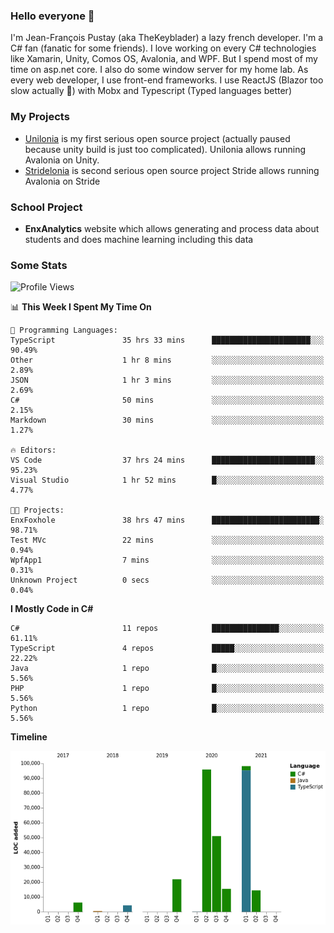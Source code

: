 ### Hello everyone 👋

I'm Jean-François Pustay (aka TheKeyblader) a lazy french developer. I'm a C# fan (fanatic for some friends). I love working on every C# technologies like Xamarin, Unity, Comos OS, Avalonia, and WPF.  But I spend most of my time on asp.net core. I also do some window server for my home lab. As every web developer, I use front-end frameworks. I use ReactJS (Blazor too slow actually 🙂) with Mobx and Typescript (Typed languages better)

### My Projects

* [Unilonia](https://github.com/TheKeyblader/Unilonia) is my first serious open source project (actually paused because unity build is just too complicated).
  Unilonia allows running Avalonia on Unity.
* [Stridelonia](https://github.com/TheKeyblader/Stridelonia) is second serious open source project
  Stride allows running Avalonia on Stride

### School Project

* __EnxAnalytics__ website which allows generating and process data about  students and does machine learning including this data 

### Some Stats

<!--START_SECTION:waka-->
![Profile Views](http://img.shields.io/badge/Profile%20Views-1-blue)

📊 **This Week I Spent My Time On** 

```text
💬 Programming Languages: 
TypeScript               35 hrs 33 mins      ██████████████████████░░░   90.49% 
Other                    1 hr 8 mins         ░░░░░░░░░░░░░░░░░░░░░░░░░   2.89% 
JSON                     1 hr 3 mins         ░░░░░░░░░░░░░░░░░░░░░░░░░   2.69% 
C#                       50 mins             ░░░░░░░░░░░░░░░░░░░░░░░░░   2.15% 
Markdown                 30 mins             ░░░░░░░░░░░░░░░░░░░░░░░░░   1.27%

🔥 Editors: 
VS Code                  37 hrs 24 mins      ███████████████████████░░   95.23% 
Visual Studio            1 hr 52 mins        █░░░░░░░░░░░░░░░░░░░░░░░░   4.77%

🐱‍💻 Projects: 
EnxFoxhole               38 hrs 47 mins      ████████████████████████░   98.71% 
Test MVc                 22 mins             ░░░░░░░░░░░░░░░░░░░░░░░░░   0.94% 
WpfApp1                  7 mins              ░░░░░░░░░░░░░░░░░░░░░░░░░   0.31% 
Unknown Project          0 secs              ░░░░░░░░░░░░░░░░░░░░░░░░░   0.04%

```

**I Mostly Code in C#** 

```text
C#                       11 repos            ███████████████░░░░░░░░░░   61.11% 
TypeScript               4 repos             █████░░░░░░░░░░░░░░░░░░░░   22.22% 
Java                     1 repo              █░░░░░░░░░░░░░░░░░░░░░░░░   5.56% 
PHP                      1 repo              █░░░░░░░░░░░░░░░░░░░░░░░░   5.56% 
Python                   1 repo              █░░░░░░░░░░░░░░░░░░░░░░░░   5.56%

```


**Timeline**

![Chart not found](https://raw.githubusercontent.com/TheKeyblader/TheKeyblader/main/charts/bar_graph.png) 


<!--END_SECTION:waka-->

<!--
**TheKeyblader/TheKeyblader** is a ✨ _special_ ✨ repository because its `README.md` (this file) appears on your GitHub profile.

Here are some ideas to get you started:

- 🔭 I’m currently working on ...
- 🌱 I’m currently learning ...
- 👯 I’m looking to collaborate on ...
- 🤔 I’m looking for help with ...
- 💬 Ask me about ...
- 📫 How to reach me: ...
- 😄 Pronouns: ...
- ⚡ Fun fact: ...
-->
